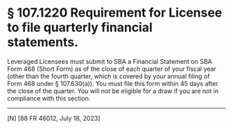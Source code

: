# § 107.1220   Requirement for Licensee to file quarterly financial statements.

Leveraged Licensees must submit to SBA a Financial Statement on SBA Form 468 (Short Form) as of the close of each quarter of your fiscal year (other than the fourth quarter, which is covered by your annual filing of Form 468 under § 107.630(a)). You must file this form within 45 days after the close of the quarter. You will not be eligible for a draw if you are not in compliance with this section.



---

[N] [88 FR 46012, July 18, 2023]




